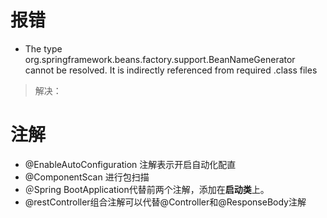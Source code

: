 # 报错 #
- The type org.springframework.beans.factory.support.BeanNameGenerator cannot be resolved. It is indirectly referenced from required .class files</br>
    
> 解决：


# 注解 #

- @EnableAutoConfiguration 注解表示开启自动化配直
- @ComponentScan 进行包扫描
- ＠Spring BootApplication代替前两个注解，添加在**启动类**上。
- @restController组合注解可以代替@Controller和@ResponseBody注解